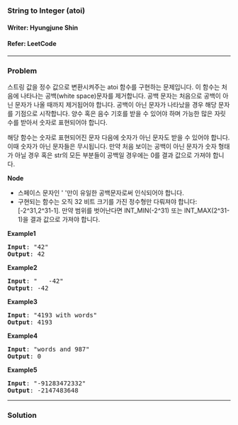 ### String to Integer (atoi)
#### Writer: Hyungjune Shin
#### Refer: LeetCode
* * *
### Problem
스트링 값을 정수 값으로 변환시켜주는 atoi 함수를 구현하는 문제입니다. 이 함수는 처음에 나타나는 공백(white space)문자를 제거합니다. 공백 문자는 처음으로 공백이 아닌 문자가 나올 때까지 제거됩어야 합니다. 공백이 아닌 문자가 나타났을 경우 해당 문자를 기점으로 시작합니다. 양수 혹은 음수 기호를 받을 수 있어야 하며 가능한 많은 자릿 수를 받아서 숫자로 표현되어야 합니다.

해당 함수는 숫자로 표현되어진 문자 다음에 숫자가 아닌 문자도 받을 수 있어야 합니다. 이때 숫자가 아닌 문자들은 무시됩니다. 만약 처음 보이는 공백이 아닌 문자가 숫자 형태가 아닐 경우 혹은 str의 모든 부분들이 공백일 경우에는 0를 결과 값으로 가져야 합니다.

<b>Node</b>

- 스페이스 문자인 ' '만이 유일한 공백문자로써 인식되어야 합니다.
- 구현되는 함수는 오직 32 비트 크기를 가진 정수형만 다뤄져야 합니다: [-2^31,2^31-1]. 만약 범위를 벗어난다면 INT_MIN(-2^31) 또는 INT_MAX(2^31-1)을 결과 값으로 가져야 합니다. 

<b>Example1</b>
<pre>
<b>Input</b>: "42"
<b>Output</b>: 42
</pre>

<b>Example2</b>
<pre>
<b>Input</b>: "   -42"
<b>Output</b>: -42
</pre>

<b>Example3</b>
<pre>
<b>Input</b>: "4193 with words"
<b>Output</b>: 4193
</pre>

<b>Example4</b>
<pre>
<b>Input</b>: "words and 987"
<b>Output</b>: 0
</pre>

<b>Example5</b>
<pre>
<b>Input</b>: "-91283472332"
<b>Output</b>: -2147483648
</pre>

* * *
### Solution
